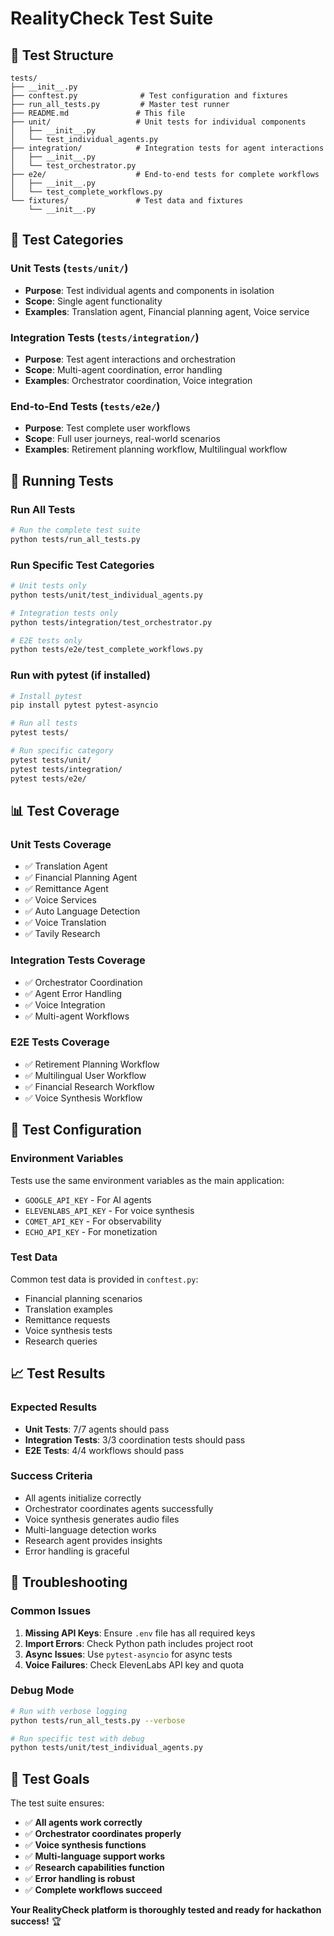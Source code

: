# RealityCheck Test Suite

## 📁 Test Structure

```
tests/
├── __init__.py
├── conftest.py              # Test configuration and fixtures
├── run_all_tests.py         # Master test runner
├── README.md               # This file
├── unit/                   # Unit tests for individual components
│   ├── __init__.py
│   └── test_individual_agents.py
├── integration/            # Integration tests for agent interactions
│   ├── __init__.py
│   └── test_orchestrator.py
├── e2e/                    # End-to-end tests for complete workflows
│   ├── __init__.py
│   └── test_complete_workflows.py
└── fixtures/               # Test data and fixtures
    └── __init__.py
```

## 🧪 Test Categories

### **Unit Tests** (`tests/unit/`)
- **Purpose**: Test individual agents and components in isolation
- **Scope**: Single agent functionality
- **Examples**: Translation agent, Financial planning agent, Voice service

### **Integration Tests** (`tests/integration/`)
- **Purpose**: Test agent interactions and orchestration
- **Scope**: Multi-agent coordination, error handling
- **Examples**: Orchestrator coordination, Voice integration

### **End-to-End Tests** (`tests/e2e/`)
- **Purpose**: Test complete user workflows
- **Scope**: Full user journeys, real-world scenarios
- **Examples**: Retirement planning workflow, Multilingual workflow

## 🚀 Running Tests

### **Run All Tests**
```bash
# Run the complete test suite
python tests/run_all_tests.py
```

### **Run Specific Test Categories**
```bash
# Unit tests only
python tests/unit/test_individual_agents.py

# Integration tests only
python tests/integration/test_orchestrator.py

# E2E tests only
python tests/e2e/test_complete_workflows.py
```

### **Run with pytest** (if installed)
```bash
# Install pytest
pip install pytest pytest-asyncio

# Run all tests
pytest tests/

# Run specific category
pytest tests/unit/
pytest tests/integration/
pytest tests/e2e/
```

## 📊 Test Coverage

### **Unit Tests Coverage**
- ✅ Translation Agent
- ✅ Financial Planning Agent
- ✅ Remittance Agent
- ✅ Voice Services
- ✅ Auto Language Detection
- ✅ Voice Translation
- ✅ Tavily Research

### **Integration Tests Coverage**
- ✅ Orchestrator Coordination
- ✅ Agent Error Handling
- ✅ Voice Integration
- ✅ Multi-agent Workflows

### **E2E Tests Coverage**
- ✅ Retirement Planning Workflow
- ✅ Multilingual User Workflow
- ✅ Financial Research Workflow
- ✅ Voice Synthesis Workflow

## 🔧 Test Configuration

### **Environment Variables**
Tests use the same environment variables as the main application:
- `GOOGLE_API_KEY` - For AI agents
- `ELEVENLABS_API_KEY` - For voice synthesis
- `COMET_API_KEY` - For observability
- `ECHO_API_KEY` - For monetization

### **Test Data**
Common test data is provided in `conftest.py`:
- Financial planning scenarios
- Translation examples
- Remittance requests
- Voice synthesis tests
- Research queries

## 📈 Test Results

### **Expected Results**
- **Unit Tests**: 7/7 agents should pass
- **Integration Tests**: 3/3 coordination tests should pass
- **E2E Tests**: 4/4 workflows should pass

### **Success Criteria**
- All agents initialize correctly
- Orchestrator coordinates agents successfully
- Voice synthesis generates audio files
- Multi-language detection works
- Research agent provides insights
- Error handling is graceful

## 🐛 Troubleshooting

### **Common Issues**
1. **Missing API Keys**: Ensure `.env` file has all required keys
2. **Import Errors**: Check Python path includes project root
3. **Async Issues**: Use `pytest-asyncio` for async tests
4. **Voice Failures**: Check ElevenLabs API key and quota

### **Debug Mode**
```bash
# Run with verbose logging
python tests/run_all_tests.py --verbose

# Run specific test with debug
python tests/unit/test_individual_agents.py
```

## 🎯 Test Goals

The test suite ensures:
- ✅ **All agents work correctly**
- ✅ **Orchestrator coordinates properly**
- ✅ **Voice synthesis functions**
- ✅ **Multi-language support works**
- ✅ **Research capabilities function**
- ✅ **Error handling is robust**
- ✅ **Complete workflows succeed**

**Your RealityCheck platform is thoroughly tested and ready for hackathon success!** 🏆
